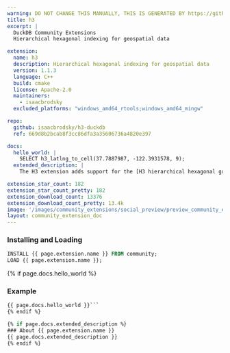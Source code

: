 ```yaml
---
warning: DO NOT CHANGE THIS MANUALLY, THIS IS GENERATED BY https://github/duckdb/community-extensions repository, check README there
title: h3
excerpt: |
  DuckDB Community Extensions
  Hierarchical hexagonal indexing for geospatial data

extension:
  name: h3
  description: Hierarchical hexagonal indexing for geospatial data
  version: 1.1.3
  language: C++
  build: cmake
  license: Apache-2.0
  maintainers:
    - isaacbrodsky
  excluded_platforms: "windows_amd64_rtools;windows_amd64_mingw"

repo:
  github: isaacbrodsky/h3-duckdb
  ref: 669d8b2bcab8f3cc86dfa3a35606736a4820e397

docs:
  hello_world: |
    SELECT h3_latlng_to_cell(37.7887987, -122.3931578, 9);
  extended_description: |
    The H3 extension adds support for the [H3 hierarchical hexagonal grid system](https://h3geo.org/).

extension_star_count: 182
extension_star_count_pretty: 182
extension_download_count: 13376
extension_download_count_pretty: 13.4k
image: '/images/community_extensions/social_preview/preview_community_extension_h3.png'
layout: community_extension_doc
---
```


### Installing and Loading
```sql
INSTALL {{ page.extension.name }} FROM community;
LOAD {{ page.extension.name }};
```

{% if page.docs.hello_world %}
### Example
```sql
{{ page.docs.hello_world }}```
{% endif %}

{% if page.docs.extended_description %}
### About {{ page.extension.name }}
{{ page.docs.extended_description }}
{% endif %}



